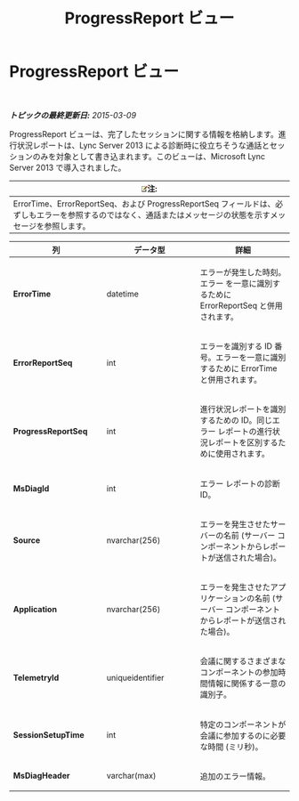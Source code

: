 ﻿---
title: ProgressReport ビュー
TOCTitle: ProgressReport ビュー
ms:assetid: b49f3fc7-0e2f-498f-8505-aaaf54e435f9
ms:mtpsurl: https://technet.microsoft.com/ja-jp/library/JJ721857(v=OCS.15)
ms:contentKeyID: 49887111
ms.date: 05/19/2016
mtps_version: v=OCS.15
ms.translationtype: HT
---

# ProgressReport ビュー

 

_**トピックの最終更新日:** 2015-03-09_

ProgressReport ビューは、完了したセッションに関する情報を格納します。進行状況レポートは、Lync Server 2013 による診断時に役立ちそうな通話とセッションのみを対象として書き込まれます。このビューは、Microsoft Lync Server 2013 で導入されました。

<table>
<thead>
<tr class="header">
<th><img src="images/Gg412781.note(OCS.15).gif" title="note" alt="note" />注:</th>
</tr>
</thead>
<tbody>
<tr class="odd">
<td>ErrorTime、ErrorReportSeq、および ProgressReportSeq フィールドは、必ずしもエラーを参照するのではなく、通話またはメッセージの状態を示すメッセージを参照します。</td>
</tr>
</tbody>
</table>



<table>
<colgroup>
<col style="width: 33%" />
<col style="width: 33%" />
<col style="width: 33%" />
</colgroup>
<thead>
<tr class="header">
<th>列</th>
<th>データ型</th>
<th>詳細</th>
</tr>
</thead>
<tbody>
<tr class="odd">
<td><p><strong>ErrorTime</strong></p></td>
<td><p>datetime</p></td>
<td><p>エラーが発生した時刻。エラー を一意に識別するために ErrorReportSeq と併用されます。</p></td>
</tr>
<tr class="even">
<td><p><strong>ErrorReportSeq</strong></p></td>
<td><p>int</p></td>
<td><p>エラーを識別する ID 番号。エラーを一意に識別するために ErrorTime と併用されます。</p></td>
</tr>
<tr class="odd">
<td><p><strong>ProgressReportSeq</strong></p></td>
<td><p>int</p></td>
<td><p>進行状況レポートを識別するための ID。同じエラー レポートの進行状況レポートを区別するために使用されます。</p></td>
</tr>
<tr class="even">
<td><p><strong>MsDiagId</strong></p></td>
<td><p>int</p></td>
<td><p>エラー レポートの診断 ID。</p></td>
</tr>
<tr class="odd">
<td><p><strong>Source</strong></p></td>
<td><p>nvarchar(256)</p></td>
<td><p>エラーを発生させたサーバーの名前 (サーバー コンポーネントからレポートが送信された場合)。</p></td>
</tr>
<tr class="even">
<td><p><strong>Application</strong></p></td>
<td><p>nvarchar(256)</p></td>
<td><p>エラーを発生させたアプリケーションの名前 (サーバー コンポーネントからレポートが送信された場合)。</p></td>
</tr>
<tr class="odd">
<td><p><strong>TelemetryId</strong></p></td>
<td><p>uniqueidentifier</p></td>
<td><p>会議に関するさまざまなコンポーネントの参加時間情報に関係する一意の識別子。</p></td>
</tr>
<tr class="even">
<td><p><strong>SessionSetupTime</strong></p></td>
<td><p>int</p></td>
<td><p>特定のコンポーネントが会議に参加するのに必要な時間 (ミリ秒)。</p></td>
</tr>
<tr class="odd">
<td><p><strong>MsDiagHeader</strong></p></td>
<td><p>varchar(max)</p></td>
<td><p>追加のエラー情報。</p></td>
</tr>
</tbody>
</table>

